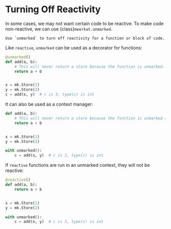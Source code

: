 # Turning Off Reactivity

In some cases, we may not want certain code to be reactive. To make code non-reactive, we can use {class}`meerkat.unmarked`.

```{important}
Use `unmarked` to turn off reactivity for a function or block of code.
```

Like `reactive`, `unmarked` can be used as a decorator for functions:

```python
@unmarked()
def add(a, b):
    # This will never return a store because the function is unmarked.
    return a + b


x = mk.Store(1)
y = mk.Store(2)
c = add(x, y)  # c is 3, type(c) is int
```

It can also be used as a context manager:

```python
def add(a, b):
    # This will never return a store because the function is unmarked (by default).
    return a + b


x = mk.Store(1)
y = mk.Store(2)

with unmarked():
    c = add(x, y)  # c is 3, type(c) is int
```

If `reactive` functions are run in an unmarked context, they will not be reactive:

```python
@reactive()
def add(a, b):
    return a + b


x = mk.Store(1)
y = mk.Store(2)

with unmarked():
    c = add(x, y)  # c is 3, type(c) is int
```
